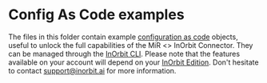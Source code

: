 # Config As Code examples

The files in this folder contain example [configuration as code](https://developer.inorbit.ai/docs#summary) objects, useful to unlock the full capabilities of the MiR <> InOrbit Connector. They can be managed through the [InOrbit CLI](https://developer.inorbit.ai/docs#using-the-inorbit-cli).
Please note that the features available on your account will depend on your [InOrbit Edition](https://www.inorbit.ai/pricing). Don't hesitate to contact support@inorbit.ai for more information.
